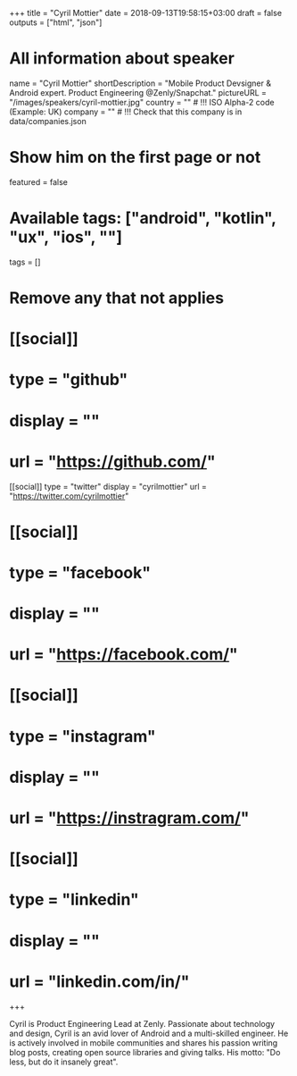 +++
title = "Cyril Mottier"
date = 2018-09-13T19:58:15+03:00
draft = false
outputs = ["html", "json"]

# All information about speaker
name = "Cyril Mottier"
shortDescription = "Mobile Product Devsigner & Android expert. Product Engineering @Zenly/Snapchat."
pictureURL = "/images/speakers/cyril-mottier.jpg"
country = "" # !!! ISO Alpha-2 code (Example: UK)
company = "" # !!! Check that this company is in data/companies.json

# Show him on the first page or not
featured = false

# Available tags: ["android", "kotlin", "ux", "ios", ""]
tags = []

# Remove any that not applies
# [[social]]
#   type = "github"
#   display = ""
#   url = "https://github.com/<username>"

[[social]]
  type = "twitter"
  display = "cyrilmottier"
  url = "https://twitter.com/cyrilmottier"

# [[social]]
#   type = "facebook"
#   display = ""
#   url = "https://facebook.com/<username>"

# [[social]]
#   type = "instagram"
#   display = ""
#   url = "https://instragram.com/<username>"

# [[social]]
#   type = "linkedin"
#   display = ""
#   url = "linkedin.com/in/<username>"

+++

Cyril is Product Engineering Lead at Zenly. Passionate about technology and design, Cyril is an avid lover of Android and a multi-skilled engineer. He is actively involved in mobile communities and shares his passion writing blog posts, creating open source libraries and giving talks. His motto: "Do less, but do it insanely great".
